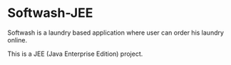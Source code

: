 # Softwash-JEE

Softwash is a laundry based application where user can order his laundry online.

This is a JEE (Java Enterprise Edition) project.
